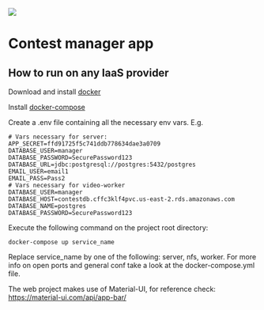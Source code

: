 [<img src="https://img.shields.io/travis/playframework/play-java-starter-example.svg"/>](https://travis-ci.org/playframework/play-java-starter-example)

# Contest manager app


## How to run on any IaaS provider

Download and install [docker](https://docs.docker.com/install/#supported-platforms)

Install [docker-compose](https://docs.docker.com/compose/install/#install-compose)

Create a .env file containing all the necessary env vars. E.g.

```
# Vars necessary for server:
APP_SECRET=ffd91725f5c741ddb778634dae3a0709
DATABASE_USER=manager
DATABASE_PASSWORD=SecurePassword123
DATABASE_URL=jdbc:postgresql://postgres:5432/postgres
EMAIL_USER=email1
EMAIL_PASS=Pass2
# Vars necessary for video-worker
DATABASE_USER=manager
DATABASE_HOST=contestdb.cffc3klf4pvc.us-east-2.rds.amazonaws.com
DATABASE_NAME=postgres
DATABASE_PASSWORD=SecurePassword123
```


Execute the following command on the project root directory:

```
docker-compose up service_name
```

Replace service_name by one of the following: server, nfs, worker. For more info on open ports and general conf take a look at the docker-compose.yml file.

The web project makes use of Material-UI, for reference check: https://material-ui.com/api/app-bar/
